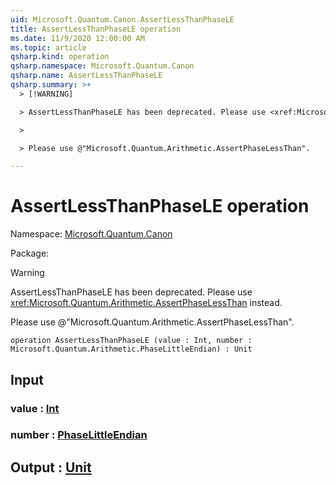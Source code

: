 ```yaml
---
uid: Microsoft.Quantum.Canon.AssertLessThanPhaseLE
title: AssertLessThanPhaseLE operation
ms.date: 11/9/2020 12:00:00 AM
ms.topic: article
qsharp.kind: operation
qsharp.namespace: Microsoft.Quantum.Canon
qsharp.name: AssertLessThanPhaseLE
qsharp.summary: >+
  > [!WARNING]

  > AssertLessThanPhaseLE has been deprecated. Please use <xref:Microsoft.Quantum.Arithmetic.AssertPhaseLessThan> instead.

  >

  > Please use @"Microsoft.Quantum.Arithmetic.AssertPhaseLessThan".

---
```


# AssertLessThanPhaseLE operation

Namespace: [Microsoft.Quantum.Canon](xref:Microsoft.Quantum.Canon)

Package: [](https://nuget.org/packages/)


> [!WARNING]
> AssertLessThanPhaseLE has been deprecated. Please use <xref:Microsoft.Quantum.Arithmetic.AssertPhaseLessThan> instead.
>
> Please use @"Microsoft.Quantum.Arithmetic.AssertPhaseLessThan".



```qsharp
operation AssertLessThanPhaseLE (value : Int, number : Microsoft.Quantum.Arithmetic.PhaseLittleEndian) : Unit
```


## Input

### value : [Int](xref:microsoft.quantum.lang-ref.int)




### number : [PhaseLittleEndian](xref:Microsoft.Quantum.Arithmetic.PhaseLittleEndian)





## Output : [Unit](xref:microsoft.quantum.lang-ref.unit)

